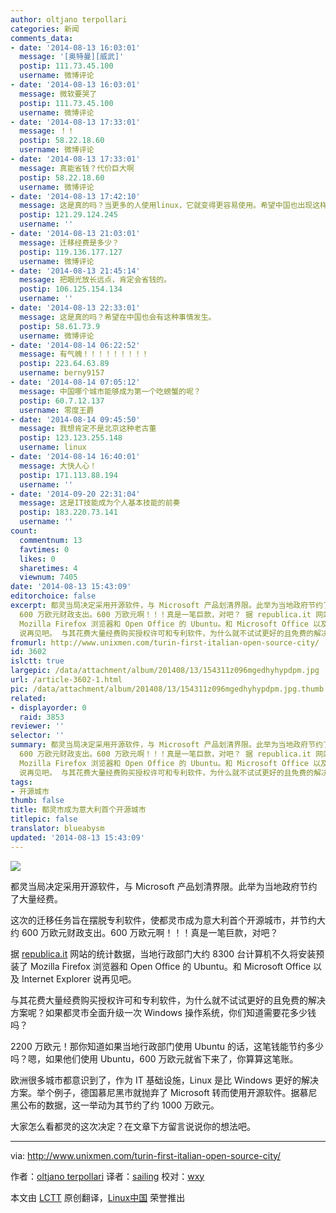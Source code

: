 ```yaml
---
author: oltjano terpollari
categories: 新闻
comments_data:
- date: '2014-08-13 16:03:01'
  message: '[奥特曼][威武]'
  postip: 111.73.45.100
  username: 微博评论
- date: '2014-08-13 16:03:01'
  message: 微软要哭了
  postip: 111.73.45.100
  username: 微博评论
- date: '2014-08-13 17:33:01'
  message: ！！
  postip: 58.22.18.60
  username: 微博评论
- date: '2014-08-13 17:33:01'
  message: 真能省钱？代价巨大啊
  postip: 58.22.18.60
  username: 微博评论
- date: '2014-08-13 17:42:10'
  message: 这是真的吗？当更多的人使用linux，它就变得更容易使用。希望中国也出现这样的事情。
  postip: 121.29.124.245
  username: ''
- date: '2014-08-13 21:03:01'
  message: 迁移经费是多少？
  postip: 119.136.177.127
  username: 微博评论
- date: '2014-08-13 21:45:14'
  message: 把眼光放长远点，肯定会省钱的。
  postip: 106.125.154.134
  username: ''
- date: '2014-08-13 22:33:01'
  message: 这是真的吗？希望在中国也会有这种事情发生。
  postip: 58.61.73.9
  username: 微博评论
- date: '2014-08-14 06:22:52'
  message: 有气魄！！！！！！！！！
  postip: 223.64.63.89
  username: berny9157
- date: '2014-08-14 07:05:12'
  message: 中国哪个城市能够成为第一个吃螃蟹的呢？
  postip: 60.7.12.137
  username: 零度王爵
- date: '2014-08-14 09:45:50'
  message: 我想肯定不是北京这种老古董
  postip: 123.123.255.148
  username: linux
- date: '2014-08-14 16:40:01'
  message: 大快人心！
  postip: 171.113.88.194
  username: ''
- date: '2014-09-20 22:31:04'
  message: 这是IT技能成为个人基本技能的前奏
  postip: 183.220.73.141
  username: ''
count:
  commentnum: 13
  favtimes: 0
  likes: 0
  sharetimes: 4
  viewnum: 7405
date: '2014-08-13 15:43:09'
editorchoice: false
excerpt: 都灵当局决定采用开源软件，与 Microsoft 产品划清界限。此举为当地政府节约了大量经费。 这次的迁移任务旨在摆脱专利软件，使都灵市成为意大利首个开源城市，并节约大约
  600 万欧元财政支出。600 万欧元啊！！！真是一笔巨款，对吧？ 据 republica.it 网站的统计数据，当地行政部门大约 8300 台计算机不久将安装预装了
  Mozilla Firefox 浏览器和 Open Office 的 Ubuntu。和 Microsoft Office 以及 Internet Explorer
  说再见吧。 与其花费大量经费购买授权许可和专利软件，为什么就不试试更好的且免费的解决方案呢？如果都灵市全面升级一
fromurl: http://www.unixmen.com/turin-first-italian-open-source-city/
id: 3602
islctt: true
largepic: /data/attachment/album/201408/13/154311z096mgedhyhypdpm.jpg
url: /article-3602-1.html
pic: /data/attachment/album/201408/13/154311z096mgedhyhypdpm.jpg.thumb.jpg
related:
- displayorder: 0
  raid: 3853
reviewer: ''
selector: ''
summary: 都灵当局决定采用开源软件，与 Microsoft 产品划清界限。此举为当地政府节约了大量经费。 这次的迁移任务旨在摆脱专利软件，使都灵市成为意大利首个开源城市，并节约大约
  600 万欧元财政支出。600 万欧元啊！！！真是一笔巨款，对吧？ 据 republica.it 网站的统计数据，当地行政部门大约 8300 台计算机不久将安装预装了
  Mozilla Firefox 浏览器和 Open Office 的 Ubuntu。和 Microsoft Office 以及 Internet Explorer
  说再见吧。 与其花费大量经费购买授权许可和专利软件，为什么就不试试更好的且免费的解决方案呢？如果都灵市全面升级一
tags:
- 开源城市
thumb: false
title: 都灵市成为意大利首个开源城市
titlepic: false
translator: blueabysm
updated: '2014-08-13 15:43:09'
---
```


![](/data/attachment/album/201408/13/154311z096mgedhyhypdpm.jpg)


都灵当局决定采用开源软件，与 Microsoft 产品划清界限。此举为当地政府节约了大量经费。


这次的迁移任务旨在摆脱专利软件，使都灵市成为意大利首个开源城市，并节约大约 600 万欧元财政支出。600 万欧元啊！！！真是一笔巨款，对吧？


据 [republica.it](http://torino.repubblica.it/cronaca/2014/08/03/news/il_comune_rinnova_i_pc_e_d_laddio_a_microsoft_risparmiamo_6_milioni-93067980/?ref=search) 网站的统计数据，当地行政部门大约 8300 台计算机不久将安装预装了 Mozilla Firefox 浏览器和 Open Office 的 Ubuntu。和 Microsoft Office 以及 Internet Explorer 说再见吧。


与其花费大量经费购买授权许可和专利软件，为什么就不试试更好的且免费的解决方案呢？如果都灵市全面升级一次 Windows 操作系统，你们知道需要花多少钱吗？


2200 万欧元！那你知道如果当地行政部门使用 Ubuntu 的话，这笔钱能节约多少吗？嗯，如果他们使用 Ubuntu，600 万欧元就省下来了，你算算这笔账。


欧洲很多城市都意识到了，作为 IT 基础设施，Linux 是比 Windows 更好的解决方案。举个例子，德国慕尼黑市就抛弃了 Microsoft 转而使用开源软件。据慕尼黑公布的数据，这一举动为其节约了约 1000 万欧元。


大家怎么看都灵的这次决定？在文章下方留言说说你的想法吧。




---


via: <http://www.unixmen.com/turin-first-italian-open-source-city/>


作者：[oltjano terpollari](http://www.unixmen.com/author/oltjano/) 译者：[sailing](https://github.com/blueabysm) 校对：[wxy](https://github.com/wxy)


本文由 [LCTT](https://github.com/LCTT/TranslateProject) 原创翻译，[Linux中国](http://linux.cn/) 荣誉推出